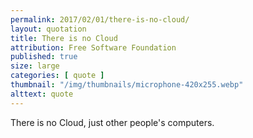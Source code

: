 ```yaml
---
permalink: 2017/02/01/there-is-no-cloud/
layout: quotation
title: There is no Cloud
attribution: Free Software Foundation
published: true
size: large
categories: [ quote ]
thumbnail: "/img/thumbnails/microphone-420x255.webp"
alttext: quote
---
```


There is no Cloud, just other people's computers.
